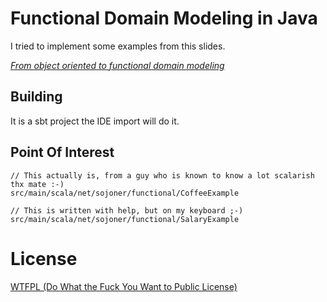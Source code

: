 # Functional Domain Modeling in Java

I tried to implement some examples from this slides.

[*From object oriented to functional domain modeling*](http://de.slideshare.net/mariofusco/from-object-oriented-to-functional-domain-modeling/)

## Building

It is a sbt project the IDE import will do it.

## Point Of Interest

    // This actually is, from a guy who is known to know a lot scalarish thx mate :-)
    src/main/scala/net/sojoner/functional/CoffeeExample

    // This is written with help, but on my keyboard ;-)
    src/main/scala/net/sojoner/functional/SalaryExample

# License

[WTFPL (Do What the Fuck You Want to Public License)](https://en.wikipedia.org/wiki/WTFPL)





